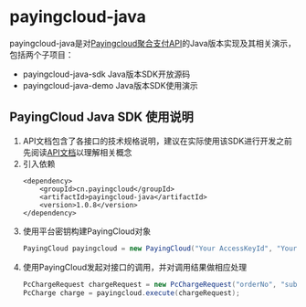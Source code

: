 # payingcloud-java

payingcloud-java是对[Payingcloud聚合支付API](https://payingcloud.github.io/payingcloud-api-doc/)的Java版本实现及其相关演示，包括两个子项目：
* payingcloud-java-sdk
  Java版本SDK开放源码
* payingcloud-java-demo
  Java版本SDK使用演示

## PayingCloud Java SDK 使用说明

1. API文档包含了各接口的技术规格说明，建议在实际使用该SDK进行开发之前先阅读[API文档](https://payingcloud.github.io/payingcloud-api-doc/)以理解相关概念
1. 引入依赖
    ```
    <dependency>
        <groupId>cn.payingcloud</groupId>
        <artifactId>payingcloud-java</artifactId>
        <version>1.0.8</version>
    </dependency>
    ```
1. 使用平台密钥构建PayingCloud对象
    ```java
    PayingCloud payingcloud = new PayingCloud("Your AccessKeyId", "Your AccessKeySecret");
    ```
1. 使用PayingCloud发起对接口的调用，并对调用结果做相应处理
    ```java
    PcChargeRequest chargeRequest = new PcChargeRequest("orderNo", "subject", amount, channel);
    PcCharge charge = payingcloud.execute(chargeRequest);
    ```